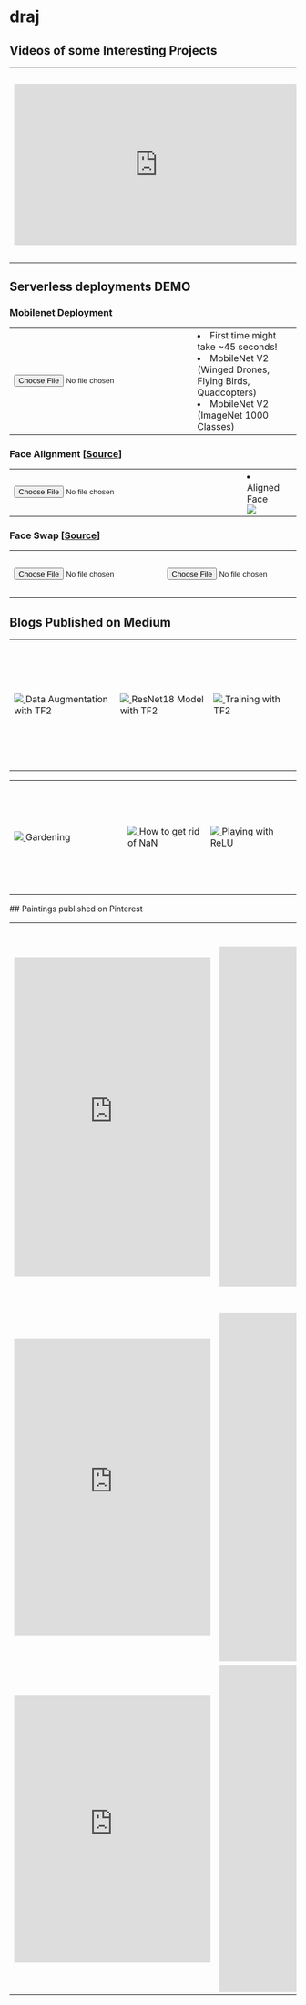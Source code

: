 # draj
## Videos of some Interesting Projects
<table>
	<tr>
		<td>
			<iframe src="https://www.linkedin.com/embed/feed/update/urn:li:ugcPost:6629538307233673216?compact=1" allowfullscreen="" title="Embedded post" width="504" height="284" frameborder="0"></iframe>
		</td>
		<td>
			Training a car to drive on Bangalore roads (Reinforcement Learning)
			<iframe width="530" height="315" src="https://www.youtube.com/embed/wRFr0LPeoyE" frameborder="0" allow="accelerometer; autoplay; encrypted-media; gyroscope; picture-in-picture" allowfullscreen></iframe>
		</td>
	</tr>
</table>

## Serverless deployments DEMO
### Mobilenet Deployment
<table>
     <tr>
        <td>
          <input type="file" id="imageUpload" onchange="loadFile(event)"/>
          <img id="output" width="300" />
        </td>
 	<td>
  	      <li>First time might take ~45 seconds!</li>
  	      <li id="mobilenet_custom">MobileNet V2 (Winged Drones, Flying Birds, Quadcopters)</li>
        	<li id="mobilenet_imagenet">MobileNet V2 (ImageNet 1000 Classes)</li>
	     </td>
	</tr>
</table>
  <script>
  var loadFile = function(event) {
	var image = document.getElementById('output');
  const files = event.target.files
	
  image.src = URL.createObjectURL(files[0]);
  document.getElementById("mobilenet_custom").innerHTML = "Fetching results....."

  const formData = new FormData ();
  formData.append ("data", files[0]);
  console.log (formData);
  try {
	  fetch("https://ie8mujag6h.execute-api.ap-south-1.amazonaws.com/dev/classify", {
	    method: "POST",
	    body: formData,
	  })
	  .then(response => response.json())
	  .then(json => {
	    console.log (json);
	    if (json.error) {
	      document.getElementById("mobilenet_custom").innerHTML = json.error;
	    } else {
	      document.getElementById("mobilenet_custom").innerHTML = json.predicted[1];
	    }   
	   });

	  document.getElementById("mobilenet_imagenet").innerHTML = "Fetching results....."
	  fetch("https://flte7grm73.execute-api.ap-south-1.amazonaws.com/dev/classify", {
	    method: "POST",
	    body: formData,
	  })
		.then(response => response.json())
		.then(json => {
		  console.log (json);
	      if (json.error) {
		document.getElementById("mobilenet_imagenet").innerHTML = json.error;
	      } else {
		document.getElementById("mobilenet_imagenet").innerHTML = json.predicted[1];
	      }   
	   });
    } finally {
           setTimeout(() => {  console.log("World!"); 
 	   fetch("https://ie8mujag6h.execute-api.ap-south-1.amazonaws.com/dev/classify", {
	    method: "POST",
	    body: formData,
	  })
	  .then(response => response.json())
	  .then(json => {
	    console.log (json);
	    if (json.error) {
	      document.getElementById("mobilenet_custom").innerHTML = json.error;
	    } else {
	      document.getElementById("mobilenet_custom").innerHTML = json.predicted[1];
	    }   
	   });

	  document.getElementById("mobilenet_imagenet").innerHTML = "Fetching results....."
	  fetch("https://flte7grm73.execute-api.ap-south-1.amazonaws.com/dev/classify", {
	    method: "POST",
	    body: formData,
	  })
		.then(response => response.json())
		.then(json => {
		  console.log (json);
	      if (json.error) {
		document.getElementById("mobilenet_imagenet").innerHTML = json.error;
	      } else {
		document.getElementById("mobilenet_imagenet").innerHTML = json.predicted[1];
	      }   
	   });}, 45000);
	}
};
</script>
### Face Alignment [<a href="https://github.com/divyanshuraj6815/eva/tree/master/serverless_face_align">Source</a>]
<table>
     <tr>
        <td>
          <input type="file" id="imageUpload1" onchange="loadFile1(event)"/>
          <img id="output1" width="400" />
        </td>
 	<td>
		<li id="aligned_face">Aligned Face</li>
	<img id="aligned_image" src="data:image/png;base64, "/>
	</td>
    </tr>
</table>
  <script>
  var loadFile1 = function(event) {
  var image = document.getElementById('output1');
  const files = event.target.files
	
  image.src = URL.createObjectURL(files[0]);
  document.getElementById("aligned_face").innerHTML = "Fetching results....."
  document.getElementById("aligned_image").src = "data:image/png;base64, "

  const formData = new FormData ();
  formData.append ("data", files[0]);
  console.log (formData);
	  fetch("https://95w2ata4ll.execute-api.ap-south-1.amazonaws.com/dev/classify", {
	    method: "POST",
	    body: formData,
	  })
	  .then(response => response.json())
	  .then(json => {
	    console.log (json);
	    if (json.error) {
	      document.getElementById("aligned_image").innerHTML = json.error;
	    } else {
          	var str = json.aligned_image;
          	var res = str.slice (2, -1);
          	console.log (res);
		document.getElementById("aligned_face").innerHTML = "Aligned Face";
	      document.getElementById("aligned_image").src += res;
	    }   
	   });

};
</script>
### Face Swap [<a href="https://github.com/divyanshuraj6815/eva/tree/master/serverless_face_swap">Source</a>]
<table>
     <tr>
        <form>
        <td>
          <input type="file" id="imageUpload3" onchange="loadFile3(event)"/>
          <img id="output3" width="200" />
        </td>
        <td>
          <input type="file" id="imageUpload4"  onchange="loadFile4(event)"/>
          <img id="output4" width="200" />
        </td>
        </form>
	<td>
		<li id="swaped_face">Swaped Face</li>
		<img id="swaped_image" src="data:image/png;base64, "/>
	</td>
    </tr>
</table>
  <script>
  var loadFile3 = function(event) {
  var image1 = document.getElementById('output3');

  const files = event.target.files;
  console.log (files);
  image1.content = files[0]
  image1.src = URL.createObjectURL(files[0]);
  }
 
 var loadFile4 = function(event) {
  var image2 = document.getElementById('output4');

  const files = event.target.files;
  console.log (files);
  var image1 = document.getElementById('output3');
  image2.src = URL.createObjectURL(files[0]);

  document.getElementById("swaped_face").innerHTML = "Fetching results....."
  document.getElementById("swaped_image").src = "data:image/png;base64, "

  const formData = new FormData ();
  formData.append ("data1", image1.content);
  formData.append ("data2", files[0]);
  console.log (formData);
	  fetch("https://3mwpbz5gtb.execute-api.ap-south-1.amazonaws.com/dev/classify", {
	    method: "POST",
	    body: formData,
	  })
	  .then(response => response.json())
	  .then(json => {
	    console.log (json);
	    if (json.error) {
	      document.getElementById("swap_image").innerHTML = json.error;
	    } else {
          	var str = json.swaped_image;
          	var res = str.slice (2, -1);
          	console.log (res);
		document.getElementById("swaped_face").innerHTML = "Swaped Face";
	      document.getElementById("swaped_image").src += res;
	    }   
	   });

};
</script>
## Blogs Published on Medium
<table>
	<tr>
		<td style="height:200px;width:345px">
			<a href="https://medium.com/analytics-vidhya/learn-to-code-in-tensorflow2-fe735ad46826" target="_blank">
				<img src="https://miro.medium.com/max/875/1*Dl6GLvDip8VaUZiTcIl0QA.jpeg"/>
			</a>
			Data Augmentation with TF2
		</td>
		<td style="height:200px;width:345px">
			<a href="https://medium.com/@divyanshuraj.6815/learn-to-code-in-tensorflow2-part2-b1c448abbf1e" target="_blank">
				<img src="https://miro.medium.com/max/875/1*FNtUkoKczsNoRFLrY4vRbQ.png"/>
			</a>
			ResNet18 Model with TF2
		</td>
		<td style="height:230px;width:345px">
			<a href="https://medium.com/@divyanshuraj.6815/learn-to-code-in-tensorflow2-part3-7664926b9e69" target="_blank">
				<img src="https://miro.medium.com/max/634/1*_b_TQIZbHlwXp9XpmAJfcQ.jpeg"/>
			</a>
			Training with TF2
		</td>
	</tr>
</table>
<table>
	<tr>
		<td style="height:200px;width:400px">
			<a href="https://medium.com/@divyanshuraj.6815/not-interested-in-gardening-must-read-for-you-then-982a3bee1025" target="_blank">
				<img src="https://miro.medium.com/max/875/1*tCQAUFjCY14gF5154t8Fow.jpeg"/>
			</a>
			Gardening
		</td>
		<td style="height:200px;width:325px">
			<a href="https://medium.com/@divyanshuraj.6815/stuck-at-nan-not-a-number-while-training-your-model-4b5a6613f87e" target="_blank">
				<img src="https://miro.medium.com/max/875/1*S-OWN1vNP9scaZYV2hXyow.png"/>
			</a>
			How to get rid of NaN
		</td>
		<td style="height:200px;width:325px">
			<a href="https://medium.com/analytics-vidhya/relu-activation-increase-accuracy-by-being-greedy-6b93c7c40882" target="_blank">
				<img src="https://miro.medium.com/max/875/1*jqaW5OEqSVF6xjftzRkNnw.jpeg"/>
			</a>
			Playing with ReLU
		</td>
	</tr>
</table>
## Paintings published on Pinterest
<table>
	<tr>
		<td>
			<iframe src="https://assets.pinterest.com/ext/embed.html?id=763782418047880331" height="560" width="345" frameborder="0" scrolling="no" ></iframe>
		</td>
		<td>
			<iframe src="https://assets.pinterest.com/ext/embed.html?id=763782418041109141" height="597" width="345" frameborder="0" scrolling="no" ></iframe>
		</td>
		<td>
			<iframe src="https://assets.pinterest.com/ext/embed.html?id=763782418041109181" height="675" width="345" frameborder="0" scrolling="no" ></iframe>
		</td>
	</tr>
	<tr>
		<td>
			<iframe src="https://assets.pinterest.com/ext/embed.html?id=763782418041109125" height="520" width="345" frameborder="0" scrolling="no" ></iframe>
		</td>
		<td>
			<iframe src="https://assets.pinterest.com/ext/embed.html?id=763782418041109034" height="612" width="345" frameborder="0" scrolling="no" ></iframe>
		</td>
		<td>
			<iframe src="https://assets.pinterest.com/ext/embed.html?id=763782418041109044" height="560" width="345" frameborder="0" scrolling="no" ></iframe>
		</td>
	</tr>
	<tr>
		<td>
			<iframe src="https://assets.pinterest.com/ext/embed.html?id=763782418041109016" height="469" width="345" frameborder="0" scrolling="no" ></iframe>
		</td>
		<td>
			<iframe src="https://assets.pinterest.com/ext/embed.html?id=763782418041109191" height="574" width="345" frameborder="0" scrolling="no" ></iframe>
		</td>
		<td>
			<iframe src="https://assets.pinterest.com/ext/embed.html?id=763782418041108993" height="359" width="345" frameborder="0" scrolling="no" ></iframe>

		</td>
	</tr>
</table>
